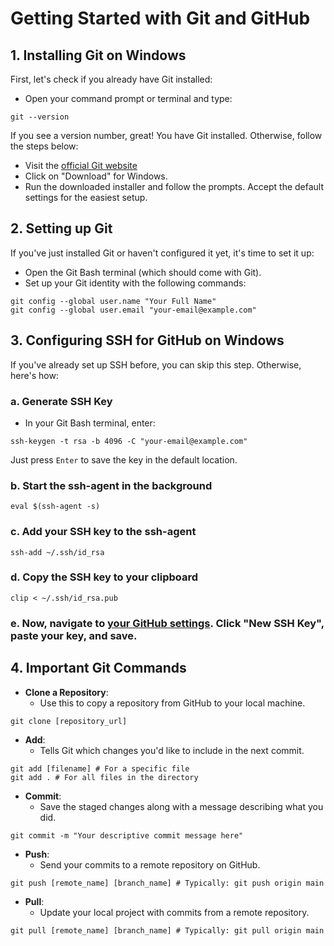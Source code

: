 # Getting Started with Git and GitHub

## 1. Installing Git on Windows

First, let's check if you already have Git installed:

- Open your command prompt or terminal and type:
```
git --version
```
If you see a version number, great! You have Git installed. Otherwise, follow the steps below:

- Visit the [official Git website](https://git-scm.com/)
- Click on "Download" for Windows.
- Run the downloaded installer and follow the prompts. Accept the default settings for the easiest setup.

## 2. Setting up Git

If you've just installed Git or haven't configured it yet, it's time to set it up:

- Open the Git Bash terminal (which should come with Git).
- Set up your Git identity with the following commands:
```
git config --global user.name "Your Full Name"
git config --global user.email "your-email@example.com"
```

## 3. Configuring SSH for GitHub on Windows

If you've already set up SSH before, you can skip this step. Otherwise, here's how:

### a. Generate SSH Key

- In your Git Bash terminal, enter:
```
ssh-keygen -t rsa -b 4096 -C "your-email@example.com"
```
Just press `Enter` to save the key in the default location.

### b. Start the ssh-agent in the background
```
eval $(ssh-agent -s)
```
### c. Add your SSH key to the ssh-agent
```
ssh-add ~/.ssh/id_rsa
```
### d. Copy the SSH key to your clipboard
```
clip < ~/.ssh/id_rsa.pub
```

### e. Now, navigate to [your GitHub settings](https://github.com/settings/keys). Click "New SSH Key", paste your key, and save.

## 4. Important Git Commands

- **Clone a Repository**:
  - Use this to copy a repository from GitHub to your local machine.
```
git clone [repository_url]
```
- **Add**:
  - Tells Git which changes you'd like to include in the next commit.
```
git add [filename] # For a specific file
git add . # For all files in the directory
```
- **Commit**:
  - Save the staged changes along with a message describing what you did.
```
git commit -m "Your descriptive commit message here"
```
- **Push**:
  - Send your commits to a remote repository on GitHub.
```
git push [remote_name] [branch_name] # Typically: git push origin main
```
- **Pull**:
  - Update your local project with commits from a remote repository.
```
git pull [remote_name] [branch_name] # Typically: git pull origin main
```


